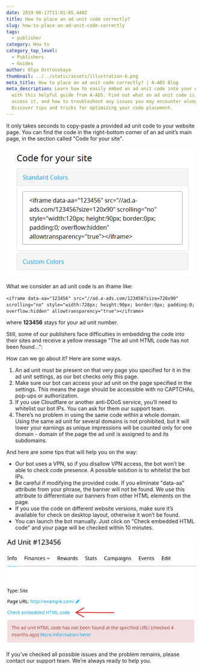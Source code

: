 ```yaml
---
date: 2019-06-17T11:01:05.440Z
title: How to place an ad unit code correctly?
slug: how-to-place-an-ad-unit-code-correctly
tags:
  - publisher
category: How to
category_top_level:
  - Publishers
  - Guides
author: Olga Ostrovskaya
thumbnail: ../../static/assets/illustration-6.png
meta_title: How to place an ad unit code correctly? | A-ADS Blog
meta_description: Learn how to easily embed an ad unit code into your website
  with this helpful guide from A-ADS. Find out what an ad unit code is, how to
  access it, and how to troubleshoot any issues you may encounter along the way.
  Discover tips and tricks for optimizing your code placement.
---
```

It only takes seconds to copy-paste a provided ad unit code to your website page. You can find the code in the right-bottom corner of an ad unit’s main page, in the section called "Code for your site".

![Code for your site](../../static/assets/codefor.png "Code for your site")

What we consider an ad unit code is an iframe like:

`<iframe data-aa="123456" src="//ad.a-ads.com/123456?size=728x90" scrolling="no" style="width:728px; height:90px; border:0px; padding:0; overflow:hidden" allowtransparency="true"></iframe>`

where **123456** stays for your ad unit number.

Still, some of our publishers face difficulties in embedding the code into their sites and receive a yellow message "The ad unit HTML code has not been found...":

How can we go about it? Here are some ways.

1. An ad unit must be present on that very page you specified for it in the ad unit settings, as our bot checks only this page. 
2. Make sure our bot can access your ad unit on the page specified in the settings. This means the page should be accessible with no CAPTCHAs,  pop-ups or authorization. 
3. If you use Cloudflare or another anti-DDoS service, you’ll need to whitelist our bot IPs. You can ask for them our support team.
4. There’s no problem in using the same code within a whole domain. Using the same ad unit for several domains is not prohibited, but it will lower your earnings as unique impressions will be counted only for one domain - domain of the page the ad unit is assigned to and its subdomains.

And here are some tips that will help you on the way:

* Our bot uses a VPN, so if you disallow VPN access, the bot won’t be able to check code presence. A possible solution is to whitelist the bot IPs.
* Be careful if modifying the provided code. If you eliminate "data-aa" attribute from your phrase, the banner will not be found. We use this attribute to differentiate our banners from other HTML elements on the page. 
* If you use the code on different website versions, make sure it’s available for check on desktop layout, otherwise it won’t be found.
* You can launch the bot manually. Just click on "Check embedded HTML code" and your page will be checked within 10 minutes.

![Ad unit not found](../../static/assets/not-found.png "Ad unit not found")

If you’ve checked all possible issues and the problem remains, please contact our support team. We’re always ready to help you.